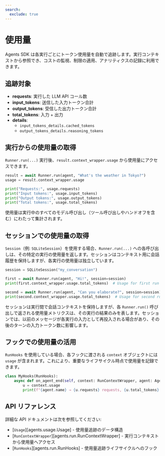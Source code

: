 ```yaml
---
search:
  exclude: true
---
```

# 使用量

Agents SDK は各実行ごとにトークン使用量を自動で追跡します。実行コンテキストから参照でき、コストの監視、制限の適用、アナリティクスの記録に利用できます。

## 追跡対象

- **requests**: 実行した LLM API コール数
- **input_tokens**: 送信した入力トークン合計
- **output_tokens**: 受信した出力トークン合計
- **total_tokens**: 入力 + 出力
- **details**:
  - `input_tokens_details.cached_tokens`
  - `output_tokens_details.reasoning_tokens`

## 実行からの使用量の取得

`Runner.run(...)` 実行後、`result.context_wrapper.usage` から使用量にアクセスできます。

```python
result = await Runner.run(agent, "What's the weather in Tokyo?")
usage = result.context_wrapper.usage

print("Requests:", usage.requests)
print("Input tokens:", usage.input_tokens)
print("Output tokens:", usage.output_tokens)
print("Total tokens:", usage.total_tokens)
```

使用量は実行中のすべてのモデル呼び出し（ツール呼び出しやハンドオフを含む）にわたって集計されます。

## セッションでの使用量の取得

`Session`（例: `SQLiteSession`）を使用する場合、`Runner.run(...)` への各呼び出しは、その特定の実行の使用量を返します。セッションはコンテキスト用に会話履歴を保持しますが、各実行の使用量は独立しています。

```python
session = SQLiteSession("my_conversation")

first = await Runner.run(agent, "Hi!", session=session)
print(first.context_wrapper.usage.total_tokens)  # Usage for first run

second = await Runner.run(agent, "Can you elaborate?", session=session)
print(second.context_wrapper.usage.total_tokens)  # Usage for second run
```

セッションは実行間で会話コンテキストを保持しますが、各 `Runner.run()` 呼び出しで返される使用量メトリクスは、その実行の結果のみを表します。セッションでは、以前のメッセージが各実行の入力として再投入される場合があり、その後のターンの入力トークン数に影響します。

## フックでの使用量の活用

`RunHooks` を使用している場合、各フックに渡される `context` オブジェクトには `usage` が含まれます。これにより、重要なライフサイクル時点で使用量を記録できます。

```python
class MyHooks(RunHooks):
    async def on_agent_end(self, context: RunContextWrapper, agent: Agent, output: Any) -> None:
        u = context.usage
        print(f"{agent.name} → {u.requests} requests, {u.total_tokens} total tokens")
```

## API リファレンス

詳細な API ドキュメントは次を参照してください:

- [`Usage`][agents.usage.Usage] - 使用量追跡のデータ構造
- [`RunContextWrapper`][agents.run.RunContextWrapper] - 実行コンテキストから使用量へアクセス
- [`RunHooks`][agents.run.RunHooks] - 使用量追跡ライフサイクルへのフック